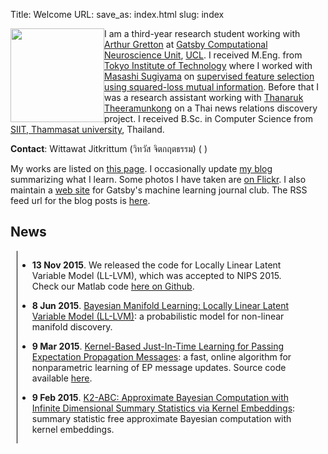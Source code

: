 Title: Welcome
URL:
save_as: index.html
slug: index

<style>
div.news {
    min-width: 200px;
    width: 90%;
    max-height: 500px;
    /* height: 300px;*/
    overflow: auto;

    margin-left: 10px;
    border-left: 1px solid black;
}
</style>
<p>
<img src="pages/files/wittawat_avatar.png" width="150" style="float: left;" >
I am a third-year research student working with <a href="http://www.gatsby.ucl.ac.uk/~gretton/">Arthur Gretton</a> at <a href="http://www.gatsby.ucl.ac.uk/">Gatsby Computational Neuroscience Unit</a>, <a href="http://www.ucl.ac.uk/">UCL</a>.
I received M.Eng. from <a href="http://www.titech.ac.jp/english/">Tokyo Institute of Technology</a> 
where I worked with <a href="http://www.ms.k.u-tokyo.ac.jp/index.html">Masashi Sugiyama</a> on <a href="pages/l1lsmi.html">supervised feature selection using squared-loss mutual information</a>. 
Before that I was a research assistant working with <a href="http://www.siit.tu.ac.th/professor_en.php?id=43">Thanaruk Theeramunkong</a> 
on a Thai news relations discovery project.
I received B.Sc. in Computer Science from <a href="http://www.siit.tu.ac.th/">SIIT, Thammasat university</a>, Thailand. 
</p>

<p>
 <b>Contact</b>: Wittawat Jitkrittum (วิทวัส จิตกฤตธรรม) (
<script type="text/javascript">
// salkd jf92
document.write("witta");
// (J(( Fj3l2lsdlkf j
document.write("wat"); // .....
document.write("@");
// lksadjf 92jldscmLKLKJ:;
document.write("gatsby.ucl");
// mmmm
document.write(".ac.uk");
</script>
)
</p>

<p>
My works are listed on <a href="pages/work.html">this page</a>.
I occasionally update <a href="archives.html">my blog</a> summarizing what I learn.
Some photos I have taken are <a href="http://www.flickr.com/photos/wittawatj/">on Flickr</a>. 
I also maintain a <a href="http://wittawat.com/mljc">web site</a> for Gatsby's
machine learning journal club. The RSS feed url for the blog posts is <a
href="http://wittawat.com/feeds/all.rss.xml">here</a>.
</p>

## News
<div class="news">

* **13 Nov 2015**. We released the code for Locally Linear Latent Variable
  Model (LL-LVM), which was accepted to NIPS 2015. 
  Check our Matlab code [here on Github](https://github.com/mijungi/lllvm).

* **8 Jun 2015**. [Bayesian Manifold Learning: Locally Linear Latent Variable
Model (LL-LVM)](http://arxiv.org/abs/1410.6791): a probabilistic model for
non-linear manifold discovery.

* **9 Mar 2015**. [Kernel-Based Just-In-Time Learning for Passing Expectation
Propagation Messages](pages/kernel_ep.html): a fast, online algorithm for
nonparametric learning of EP message updates. Source code available
[here](https://github.com/wittawatj/kernel-ep). 

* **9 Feb 2015**. [K2-ABC: Approximate Bayesian Computation with
Infinite Dimensional Summary Statistics via Kernel
Embeddings](http://arxiv.org/abs/1502.02558): summary statistic free
approximate Bayesian computation with kernel embeddings. 

</div>
<!--<p>-->
<!--<a class="twitter-timeline" href="https://twitter.com/wittawatj" data-widget-id="422661360594329601">Tweets by @wittawatj</a>-->
<!--<script>!function(d,s,id){var js,fjs=d.getElementsByTagName(s)[0],p=/^http:/.test(d.location)?'http':'https';if(!d.getElementById(id)){js=d.createElement(s);js.id=id;js.src=p+"://platform.twitter.com/widgets.js";fjs.parentNode.insertBefore(js,fjs);}}(document,"script","twitter-wjs");</script>-->
<!--</p>-->

